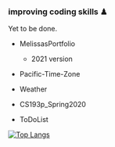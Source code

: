 ### improving coding skills ♟ 

Yet to be done.
- MelissasPortfolio 
  - 2021 version

- Pacific-Time-Zone

- Weather

- CS193p_Spring2020

- ToDoList

[![Top Langs](https://github-readme-stats.vercel.app/api/top-langs/?username=iitsmel&layout=compact&theme=dracula)](https://github.com/iitsmel/github-readme-stats)  
